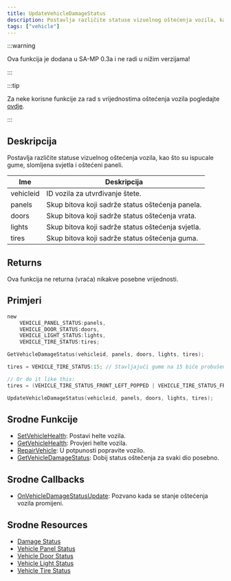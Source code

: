 ```yaml
---
title: UpdateVehicleDamageStatus
description: Postavlja različite statuse vizuelnog oštećenja vozila, kao što su ispucale gume, slomljena svjetla i oštećeni paneli.
tags: ["vehicle"]
---
```


:::warning

Ova funkcija je dodana u SA-MP 0.3a i ne radi u nižim verzijama!

:::

:::tip

Za neke korisne funkcije za rad s vrijednostima oštećenja vozila pogledajte [ovdje](../resources/damagestatus).

:::

## Deskripcija

Postavlja različite statuse vizuelnog oštećenja vozila, kao što su ispucale gume, slomljena svjetla i oštećeni paneli.

| Ime       | Deskripcija                                       |
| --------- | ------------------------------------------------- |
| vehicleid | ID vozila za utvrđivanje štete.                   |
| panels    | Skup bitova koji sadrže status oštećenja panela.  |
| doors     | Skup bitova koji sadrže status oštećenja vrata.   |
| lights    | Skup bitova koji sadrže status oštećenja svjetla. |
| tires     | Skup bitova koji sadrže status oštećenja guma.    |

## Returns

Ova funkcija ne returna (vraća) nikakve posebne vrijednosti.

## Primjeri

```c
new 
	VEHICLE_PANEL_STATUS:panels,
	VEHICLE_DOOR_STATUS:doors,
	VEHICLE_LIGHT_STATUS:lights,
	VEHICLE_TIRE_STATUS:tires;

GetVehicleDamageStatus(vehicleid, panels, doors, lights, tires);

tires = VEHICLE_TIRE_STATUS:15; // Stavljajući gume na 15 biće probušene

// Or do it like this:
tires = (VEHICLE_TIRE_STATUS_FRONT_LEFT_POPPED | VEHICLE_TIRE_STATUS_FRONT_RIGHT_POPPED | VEHICLE_TIRE_STATUS_REAR_LEFT_POPPED | VEHICLE_TIRE_STATUS_REAR_RIGHT_POPPED);

UpdateVehicleDamageStatus(vehicleid, panels, doors, lights, tires);
```

## Srodne Funkcije

- [SetVehicleHealth](SetVehicleHealth): Postavi helte vozila.
- [GetVehicleHealth](GetVehicleHealth): Provjeri helte vozila.
- [RepairVehicle](RepairVehicle): U potpunosti popravite vozilo.
- [GetVehicleDamageStatus](GetVehicleDamageStatus): Dobij status oštečenja za svaki dio posebno.

## Srodne Callbacks

- [OnVehicleDamageStatusUpdate](../callbacks/OnVehicleDamageStatusUpdate): Pozvano kada se stanje oštećenja vozila promijeni.

## Srodne Resources

- [Damage Status](../resources/damagestatus)
- [Vehicle Panel Status](../resources/vehicle-panel-status)
- [Vehicle Door Status](../resources/vehicle-door-status)
- [Vehicle Light Status](../resources/vehicle-light-status)
- [Vehicle Tire Status](../resources/vehicle-tire-status)
